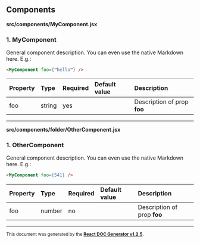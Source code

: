 Components
----------

**src/components/MyComponent.jsx**

### 1. MyComponent

General component description.
You can even use the native Markdown here.
E.g.:
```html
<MyComponent foo={"hello"} />
```   




Property | Type | Required | Default value | Description
:--- | :--- | :--- | :--- | :---
foo|string|yes||Description of prop **foo**
-----
**src/components/folder/OtherComponent.jsx**

### 1. OtherComponent

General component description.
You can even use the native Markdown here.
E.g.:
```html
<MyComponent foo={541} />
```   




Property | Type | Required | Default value | Description
:--- | :--- | :--- | :--- | :---
foo|number|no||Description of prop **foo**
-----

<sub>This document was generated by the <a href="https://github.com/marborkowski/react-doc-generator" target="_blank">**React DOC Generator v1.2.5**</a>.</sub>
